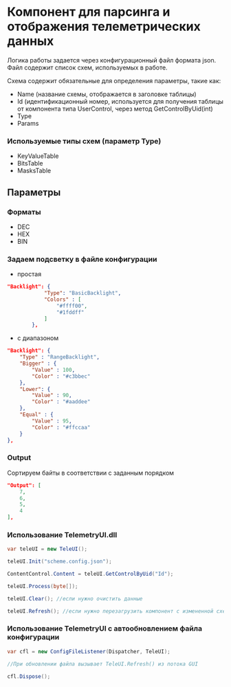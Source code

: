 # Компонент для парсинга и отображения телеметрических данных

Логика работы задается через конфигурационный файл формата json.
Файл содержит список схем, используемых в работе.

Схема содержит обязательные для определения параметры, такие как:
- Name (название схемы, отображается в заголовке таблицы)
- Id (идентификационный номер, используется для получения таблицы от компонента типа UserControl, через метод GetControlByUid(int)
- Type
- Params

### Используемые типы схем (параметр Type)
- KeyValueTable
- BitsTable
- MasksTable

## Параметры

### Форматы
- DEC
- HEX
- BIN

### Задаем подсветку в файле конфигурации

- простая
```json
"Backlight": {
			"Type": "BasicBacklight",
			"Colors" : [ 
				"#ffff00",
				"#1fddff"
			]
		},
```

- с диапазоном
```json
"Backlight": {
	"Type" : "RangeBacklight",
	"Bigger" : {
		"Value" : 100,
		"Color" : "#c3bbec"
	},
	"Lower": {
		"Value" : 90,
		"Color" : "#aaddee"
	},
	"Equal" : {
		"Value" : 95,
		"Color" : "#ffccaa"
	}
},
```

### Output
Сортируем байты в соответствии с заданным порядком

```json
"Output": [
	7,
    6,
    5,
    4
],
```


### Использование TelemetryUI.dll

```c#
var teleUI = new TeleUI();

teleUI.Init("scheme.config.json");

ContentControl.Content = teleUI.GetControlByUid("Id");

teleUI.Process(byte[]);

teleUI.Clear(); //если нужно очистить данные

teleUI.Refresh(); //если нужно перезагрузить компонент с измененной схемой
```


### Использование TelemetryUI с автообновлением файла конфигурации

```c#
var cfl = new ConfigFileListener(Dispatcher, TeleUI);

//При обновлении файла вызывает TeleUI.Refresh() из потока GUI

cfl.Dispose();
```
